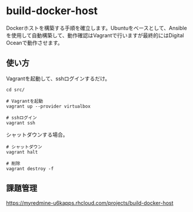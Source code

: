 # build-docker-host

Dockerホストを構築する手順を確立します。Ubuntuをベースとして、Ansibleを使用して自動構築して、動作確認はVagrantで行いますが最終的にはDigital Oceanで動作させます。

## 使い方

Vagrantを起動して、sshログインするだけ。

```
cd src/

# Vagrantを起動
vagrant up --provider virtualbox

# sshログイン
vagrant ssh
```

シャットダウンする場合。

```
# シャットダウン
vagrant halt

# 削除
vagrant destroy -f
```

## 課題管理

https://myredmine-u6kapps.rhcloud.com/projects/build-docker-host
